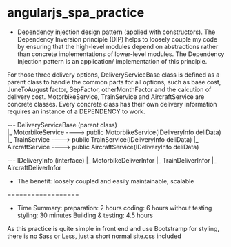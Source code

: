 # angularjs_spa_practice

* Dependency injection design pattern (applied with constructors). 
The Dependency Inversion principle (DIP) helps to loosely couple my code by ensuring that the high-level modules depend on abstractions rather than concrete implementations of lower-level modules. The Dependency Injection pattern is an application/ implementation of this principle. 

For those three delivery options, DeliveryServiceBase class is defined as a parent class to handle the common parts for all options, such as base cost, JuneToAugust factor, SepFactor, otherMonthFactor and the calcution of delivery cost. MotorbikeService, TrainService and AircraftService are concrete classes. Every concrete class has their own delivery information requires an instance of a DEPENDENCY to work.

--- DeliveryServiceBase	(parent class)																	
  |_ MotorbikeService  ----> public MotorbikeService(IDeliveryInfo deliData)
  |_ TrainService	   ----> public TrainService(IDeliveryInfo deliData)
  |_ AircraftService   ----> public AircraftService(IDeliveryInfo deliData)


--- IDeliveryInfo (interface)
 |_ MotorbikeDeliverInfor
 |_ TrainDeliverInfor
 |_ AircraftDeliverInfor
 
 
* The benefit:
loosely coupled and easily maintainable, scalable

==================
* Time Summary:
preparation: 2 hours
coding: 6 hours without testing
styling: 30 minutes
Building & testing: 4.5 hours

As this practice is quite simple in front end and use Bootstramp for styling, there is no Sass or Less, just a short normal site.css included

